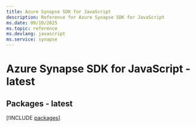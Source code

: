 ```yaml
---
title: Azure Synapse SDK for JavaScript
description: Reference for Azure Synapse SDK for JavaScript
ms.date: 09/10/2025
ms.topic: reference
ms.devlang: javascript
ms.service: synapse
---
```

# Azure Synapse SDK for JavaScript - latest
## Packages - latest
[!INCLUDE [packages](synapse-index.md)]